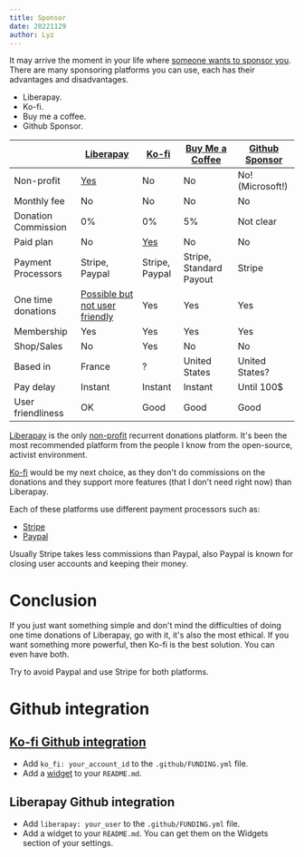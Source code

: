 ```yaml
---
title: Sponsor
date: 20221129
author: Lyz
---
```


It may arrive the moment in your life where
[someone wants to sponsor you](https://github.com/lyz-code/yamlfix/issues/185#issuecomment-1329276169).
There are many sponsoring platforms you can use, each has their advantages and
disadvantages.

- Liberapay.
- Ko-fi.
- Buy me a coffee.
- Github Sponsor.

|                     | [Liberapay][3]                      | [Ko-fi][4]     | [Buy Me a Coffee][6]    | [Github Sponsor][7] |
| ------------------- | ----------------------------------- | -------------- | ----------------------- | ------------------- |
| Non-profit          | [Yes][1]                            | No             | No                      | No! (Microsoft!)    |
| Monthly fee         | No                                  | No             | No                      | No                  |
| Donation Commission | 0%                                  | 0%             | 5%                      | Not clear           |
| Paid plan           | No                                  | [Yes][5]       | No                      | No                  |
| Payment Processors  | Stripe, Paypal                      | Stripe, Paypal | Stripe, Standard Payout | Stripe              |
| One time donations  | [Possible but not user friendly][2] | Yes            | Yes                     | Yes                 |
| Membership          | Yes                                 | Yes            | Yes                     | Yes                 |
| Shop/Sales          | No                                  | Yes            | No                      | No                  |
| Based in            | France                              | ?              | United States           | United States?      |
| Pay delay           | Instant                             | Instant        | Instant                 | Until 100$          |
| User friendliness   | OK                                  | Good           | Good                    | Good                |

[Liberapay](https://en.liberapay.com) is the only
[non-profit](https://en.liberapay.com/about/faq#differences) recurrent donations
platform. It's been the most recommended platform from the people I know from
the open-source, activist environment.

[Ko-fi](https://ko-fi.com/) would be my next choice, as they don't do
commissions on the donations and they support more features (that I don't need
right now) than Liberapay.

Each of these platforms use different payment processors such as:

- [Stripe](https://stripe.com/)
- [Paypal](https://paypal.com)

Usually Stripe takes less commissions than Paypal, also Paypal is known for
closing user accounts and keeping their money.

# Conclusion

If you just want something simple and don't mind the difficulties of doing one
time donations of Liberapay, go with it, it's also the most ethical. If you want
something more powerful, then Ko-fi is the best solution. You can even have
both.

Try to avoid Paypal and use Stripe for both platforms.

# Github integration

## [Ko-fi Github integration](https://help.ko-fi.com/hc/en-us/articles/360021025553-How-to-Use-Ko-fi-with-Github)

- Add `ko_fi: your_account_id` to the `.github/FUNDING.yml` file.
- Add a [widget](https://ko-fi.com/Manage/donation-widget-setup) to your
  `README.md`.

## Liberapay Github integration

- Add `liberapay: your_user` to the `.github/FUNDING.yml` file.
- Add a widget to your `README.md`. You can get them on the Widgets section of
  your settings.

[1]: https://en.liberapay.com/about/faq#differences
[2]: https://en.liberapay.com/about/faq#one-time-gift
[3]: https://en.liberapay.com
[4]: https://ko-fi.com/
[5]: https://ko-fi.com/gold
[6]: https://www.buymeacoffee.com/
[7]: https://github.com/sponsors
